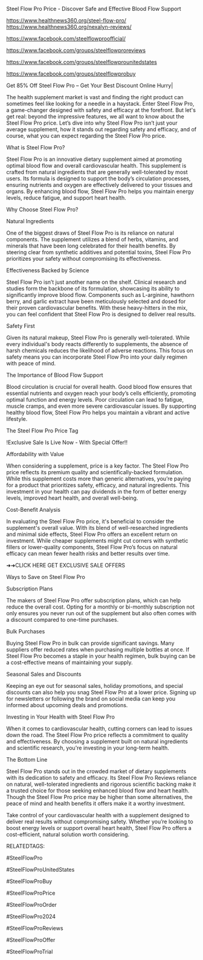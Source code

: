 Steel Flow Pro Price - Discover Safe and Effective Blood Flow Support

<a href="https://www.healthnews360.org/steel-flow-pro/">https://www.healthnews360.org/steel-flow-pro/</a>
<a href="https://www.healthnews360.org/nexalyn-reviews/">https://www.healthnews360.org/nexalyn-reviews/</a>

<a href="https://www.facebook.com/steelflowproofficial/">https://www.facebook.com/steelflowproofficial/</a>


https://www.facebook.com/groups/steelflowproreviews

https://www.facebook.com/groups/steelflowprounitedstates

https://www.facebook.com/groups/steelflowprobuy


Get 85% Off Steel Flow Pro – Get Your Best Discount Online Hurry|



The health supplement market is vast and finding the right product can sometimes feel like looking for a needle in a haystack. Enter Steel Flow Pro, a game-changer designed with safety and efficacy at the forefront. But let's get real: beyond the impressive features, we all want to know about the Steel Flow Pro price. Let’s dive into why Steel Flow Pro isn’t just your average supplement, how it stands out regarding safety and efficacy, and of course, what you can expect regarding the Steel Flow Pro price.

What is Steel Flow Pro?

Steel Flow Pro is an innovative dietary supplement aimed at promoting optimal blood flow and overall cardiovascular health. This supplement is crafted from natural ingredients that are generally well-tolerated by most users. Its formula is designed to support the body’s circulation processes, ensuring nutrients and oxygen are effectively delivered to your tissues and organs. By enhancing blood flow, Steel Flow Pro helps you maintain energy levels, reduce fatigue, and support heart health.

Why Choose Steel Flow Pro?

Natural Ingredients

One of the biggest draws of Steel Flow Pro is its reliance on natural components. The supplement utilizes a blend of herbs, vitamins, and minerals that have been long celebrated for their health benefits. By steering clear from synthetic additives and potential toxins, Steel Flow Pro prioritizes your safety without compromising its effectiveness.

Effectiveness Backed by Science

Steel Flow Pro isn’t just another name on the shelf. Clinical research and studies form the backbone of its formulation, showcasing its ability to significantly improve blood flow. Components such as L-arginine, hawthorn berry, and garlic extract have been meticulously selected and dosed for their proven cardiovascular benefits. With these heavy-hitters in the mix, you can feel confident that Steel Flow Pro is designed to deliver real results.

Safety First

Given its natural makeup, Steel Flow Pro is generally well-tolerated. While every individual's body reacts differently to supplements, the absence of harsh chemicals reduces the likelihood of adverse reactions. This focus on safety means you can incorporate Steel Flow Pro into your daily regimen with peace of mind.

The Importance of Blood Flow Support

Blood circulation is crucial for overall health. Good blood flow ensures that essential nutrients and oxygen reach your body’s cells efficiently, promoting optimal function and energy levels. Poor circulation can lead to fatigue, muscle cramps, and even more severe cardiovascular issues. By supporting healthy blood flow, Steel Flow Pro helps you maintain a vibrant and active lifestyle.

The Steel Flow Pro Price Tag




!Exclusive Sale Is Live Now - With Special Offer!!



Affordability with Value

When considering a supplement, price is a key factor. The Steel Flow Pro price reflects its premium quality and scientifically-backed formulation. While this supplement costs more than generic alternatives, you’re paying for a product that prioritizes safety, efficacy, and natural ingredients. This investment in your health can pay dividends in the form of better energy levels, improved heart health, and overall well-being.

Cost-Benefit Analysis

In evaluating the Steel Flow Pro price, it's beneficial to consider the supplement's overall value. With its blend of well-researched ingredients and minimal side effects, Steel Flow Pro offers an excellent return on investment. While cheaper supplements might cut corners with synthetic fillers or lower-quality components, Steel Flow Pro’s focus on natural efficacy can mean fewer health risks and better results over time.

➜➜CLICK HERE GET EXCLUSIVE SALE OFFERS

Ways to Save on Steel Flow Pro

Subscription Plans

The makers of Steel Flow Pro offer subscription plans, which can help reduce the overall cost. Opting for a monthly or bi-monthly subscription not only ensures you never run out of the supplement but also often comes with a discount compared to one-time purchases.

Bulk Purchases

Buying Steel Flow Pro in bulk can provide significant savings. Many suppliers offer reduced rates when purchasing multiple bottles at once. If Steel Flow Pro becomes a staple in your health regimen, bulk buying can be a cost-effective means of maintaining your supply.

Seasonal Sales and Discounts

Keeping an eye out for seasonal sales, holiday promotions, and special discounts can also help you snag Steel Flow Pro at a lower price. Signing up for newsletters or following the brand on social media can keep you informed about upcoming deals and promotions.

Investing in Your Health with Steel Flow Pro

When it comes to cardiovascular health, cutting corners can lead to issues down the road. The Steel Flow Pro price reflects a commitment to quality and effectiveness. By choosing a supplement built on natural ingredients and scientific research, you're investing in your long-term health.

The Bottom Line

Steel Flow Pro stands out in the crowded market of dietary supplements with its dedication to safety and efficacy. Its Steel Flow Pro Reviews reliance on natural, well-tolerated ingredients and rigorous scientific backing make it a trusted choice for those seeking enhanced blood flow and heart health. Though the Steel Flow Pro price may be higher than some alternatives, the peace of mind and health benefits it offers make it a worthy investment.

Take control of your cardiovascular health with a supplement designed to deliver real results without compromising safety. Whether you’re looking to boost energy levels or support overall heart health, Steel Flow Pro offers a cost-efficient, natural solution worth considering.





RELATEDTAGS:

#SteelFlowPro

#SteelFlowProUnitedStates

#SteelFlowProBuy

#SteelFlowProPrice

#SteelFlowProOrder

#SteelFlowPro2024

#SteelFlowProReviews

#SteelFlowProOffer

#SteelFlowProTrial


